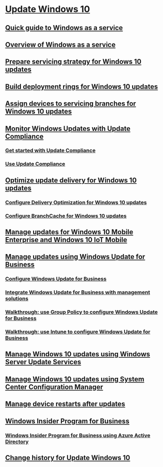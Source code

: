 # [Update Windows 10](index.md)
## [Quick guide to Windows as a service](waas-quick-start.md)
## [Overview of Windows as a service](waas-overview.md)
## [Prepare servicing strategy for Windows 10 updates](waas-servicing-strategy-windows-10-updates.md)
## [Build deployment rings for Windows 10 updates](waas-deployment-rings-windows-10-updates.md)
## [Assign devices to servicing branches for Windows 10 updates](waas-servicing-branches-windows-10-updates.md)
## [Monitor Windows Updates with Update Compliance](update-compliance-monitor.md)
### [Get started with Update Compliance](update-compliance-get-started.md)
### [Use Update Compliance](update-compliance-using.md)
## [Optimize update delivery for Windows 10 updates](waas-optimize-windows-10-updates.md)
### [Configure Delivery Optimization for Windows 10 updates](waas-delivery-optimization.md)
### [Configure BranchCache for Windows 10 updates](waas-branchcache.md)
## [Manage updates for Windows 10 Mobile Enterprise and Windows 10 IoT Mobile](waas-mobile-updates.md)
## [Manage updates using Windows Update for Business](waas-manage-updates-wufb.md)
### [Configure Windows Update for Business](waas-configure-wufb.md)
### [Integrate Windows Update for Business with management solutions](waas-integrate-wufb.md)
### [Walkthrough: use Group Policy to configure Windows Update for Business](waas-wufb-group-policy.md)
### [Walkthrough: use Intune to configure Windows Update for Business](waas-wufb-intune.md)
## [Manage Windows 10 updates using Windows Server Update Services](waas-manage-updates-wsus.md)
## [Manage Windows 10 updates using System Center Configuration Manager](waas-manage-updates-configuration-manager.md)
## [Manage device restarts after updates](waas-restart.md)
## [Windows Insider Program for Business](waas-windows-insider-for-business.md)
### [Windows Insider Program for Business using Azure Active Directory](waas-windows-insider-for-business-aad.md)
## [Change history for Update Windows 10](change-history-for-update-windows-10.md)

